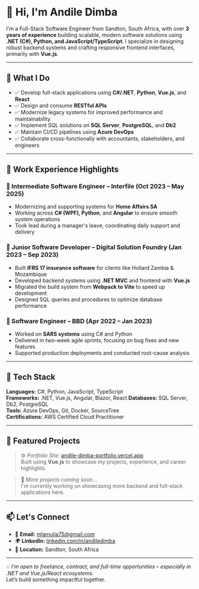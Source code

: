 # 👋 Hi, I'm Andile Dimba

I'm a Full-Stack Software Engineer from Sandton, South Africa, with over **3 years of experience** building scalable, modern software solutions using **.NET (C#), Python, and JavaScript/TypeScript**. I specialize in designing robust backend systems and crafting responsive frontend interfaces, primarily with **Vue.js**.

---

## 🚀 What I Do

- ✅ Develop full-stack applications using **C#/.NET**, **Python**, **Vue.js**, and **React**
- ✅ Design and consume **RESTful APIs**
- ✅ Modernize legacy systems for improved performance and maintainability
- ✅ Implement SQL solutions on **SQL Server**, **PostgreSQL**, and **Db2**
- ✅ Maintain CI/CD pipelines using **Azure DevOps**
- ✅ Collaborate cross-functionally with accountants, stakeholders, and engineers

---

## 🏢 Work Experience Highlights

### 🔹 Intermediate Software Engineer – Interfile (Oct 2023 – May 2025)
- Modernizing and supporting systems for **Home Affairs SA**
- Working across **C# (WPF), Python**, and **Angular** to ensure smooth system operations
- Took lead during a manager's leave, coordinating daily support and delivery

### 🔹 Junior Software Developer – Digital Solution Foundry (Jan 2023 – Sep 2023)
- Built **IFRS 17 insurance software** for clients like Hollard Zambia & Mozambique
- Developed backend systems using **.NET MVC** and frontend with **Vue.js**
- Migrated the build system from **Webpack to Vite** to speed up development
- Designed SQL queries and procedures to optimize database performance

### 🔹 Software Engineer – BBD (Apr 2022 – Jan 2023)
- Worked on **SARS systems** using C# and Python
- Delivered in two-week agile sprints, focusing on bug fixes and new features
- Supported production deployments and conducted root-cause analysis

---

## 🧰 Tech Stack

**Languages:** C#, Python, JavaScript, TypeScript  
**Frameworks:** .NET, Vue.js, Angular, Blazor, React
**Databases:** SQL Server, Db2, PostgreSQL  
**Tools:** Azure DevOps, Git, Docker, SourceTree  
**Certifications:** AWS Certified Cloud Practitioner  

---

## 📁 Featured Projects

> ⚙️ *Portfolio Site:* [andile-dimba-portfolio.vercel.app](https://andile-dimba-portfolio.vercel.app)  
> Built using **Vue.js** to showcase my projects, experience, and career highlights.

> 🧪 *More projects coming soon...*  
> I'm currently working on showcasing more backend and full-stack applications here.

---

## 📫 Let's Connect

- 📧 **Email:** mlamulia75@gmail.com  
- 🌍 **LinkedIn:** [linkedin.com/in/andiledimba](https://www.linkedin.com/in/andiledimba)  
- 💼 **Location:** Sandton, South Africa

---

💡 *I’m open to freelance, contract, and full-time opportunities – especially in .NET and Vue.js/React ecosystems.*  
Let’s build something impactful together.